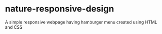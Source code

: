 # nature-responsive-design

A simple responsive webpage having hamburger menu created using HTML and CSS
